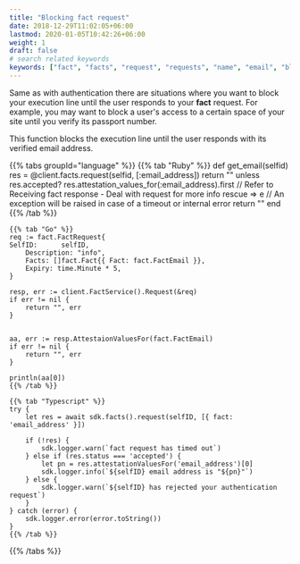 ```yaml
---
title: "Blocking fact request"
date: 2018-12-29T11:02:05+06:00
lastmod: 2020-01-05T10:42:26+06:00
weight: 1
draft: false
# search related keywords
keywords: ["fact", "facts", "request", "requests", "name", "email", "blocking"]
---
```


Same as with authentication there are situations where you want to block your execution line until the user responds to your **fact** request. For example, you may want to block a user's access to a certain space of your site until you verify its passport number.

This function blocks the execution line until the user responds with its verified email address.


{{% tabs groupId="language" %}}
    {{% tab "Ruby" %}}
        def get_email(selfid)
            res = @client.facts.request(selfid, [:email_address])
            return "" unless res.accepted?
            res.attestation_values_for(:email_address).first
            // Refer to Receiving fact response - Deal with request for more info
        rescue => e // An exception will be raised in case of a timeout or internal error
            return ""
        end
    {{% /tab %}}

    {{% tab "Go" %}}
    req := fact.FactRequest{
    SelfID:      selfID,
        Description: "info",
        Facts: []fact.Fact{{ Fact: fact.FactEmail }},
        Expiry: time.Minute * 5,
    }

    resp, err := client.FactService().Request(&req)
    if err != nil {
        return "", err
    }


    aa, err := resp.AttestaionValuesFor(fact.FactEmail)
    if err != nil {
        return "", err
    }

    println(aa[0])
    {{% /tab %}}

    {{% tab "Typescript" %}}
    try {
        let res = await sdk.facts().request(selfID, [{ fact: 'email_address' }])

        if (!res) {
            sdk.logger.warn(`fact request has timed out`)
        } else if (res.status === 'accepted') {
            let pn = res.attestationValuesFor('email_address')[0]
            sdk.logger.info(`${selfID} email address is "${pn}"`)
        } else {
            sdk.logger.warn(`${selfID} has rejected your authentication request`)
        }
    } catch (error) {
        sdk.logger.error(error.toString())
    }
    {{% /tab %}}
{{% /tabs %}}
